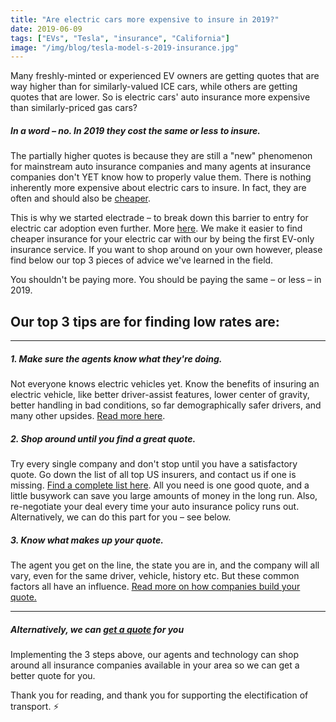 ```yaml
---
title: "Are electric cars more expensive to insure in 2019?"
date: 2019-06-09
tags: ["EVs", "Tesla", "insurance", "California"]
image: "/img/blog/tesla-model-s-2019-insurance.jpg"
---
```




Many freshly-minted or experienced EV owners are getting quotes that are way higher than for similarly-valued ICE cars, while others are getting quotes that are lower. So is electric cars' auto insurance more expensive than similarly-priced gas cars?

##### In a word – no. In 2019 they cost the same or less to insure. 

The partially higher quotes is because they are still a "new" phenomenon for mainstream auto insurance companies and many agents at insurance companies don't YET know how to properly value them. There is nothing inherently more expensive about electric cars to insure. In fact, they are often and should also be [cheaper](https://electrade.app/blog/why-electric-vehicle-insurance/).

This is why we started electrade – to break down this barrier to entry for electric car adoption even further. More [here](https://electrade.app/why-electrade). We make it easier to find cheaper insurance for your electric car with our by being the first EV-only insurance service. If you want to shop around on your own however, please find below our top 3 pieces of advice we've learned in the field.

You shouldn't be paying more. You should be paying the same – or less – in 2019.

## Our top 3 tips are for finding low rates are:

------

##### 1. Make sure the agents know what they're doing.
Not everyone knows electric vehicles yet. Know the benefits of insuring an electric vehicle, like better driver-assist features, lower center of gravity, better handling in bad conditions, so far demographically safer drivers, and many other upsides. [Read more here](https://electrade.app/blog/why-electric-vehicle-insurance/).

##### 2. Shop around until you find a great quote. 
Try every single company and don't stop until you have a satisfactory quote. Go down the list of all top US insurers, and contact us if one is missing. [Find a complete list here](https://electrade.app/blog/best-electric-auto-insurance-companies-in-2019/). All you need is one good quote, and a little busywork can save you large amounts of money in the long run. Also, re-negotiate your deal every time your auto insurance policy runs out. Alternatively, we can do this part for you – see below.

##### 3. Know what makes up your quote. 
The agent you get on the line, the state you are in, and the company will all vary, even for the same driver, vehicle, history etc. But these common factors all have an influence. [Read more on how companies build your quote.](https://electrade.app/blog/how-insurance-companies-price-electric-car-insurance/)

----

##### Alternatively, we can [get a quote](https://electrade.app/quote) for you
Implementing the 3 steps above, our agents and technology can shop around all insurance companies available in your area so we can get a better quote for you.

Thank you for reading, and thank you for supporting the electification of transport. ⚡️
